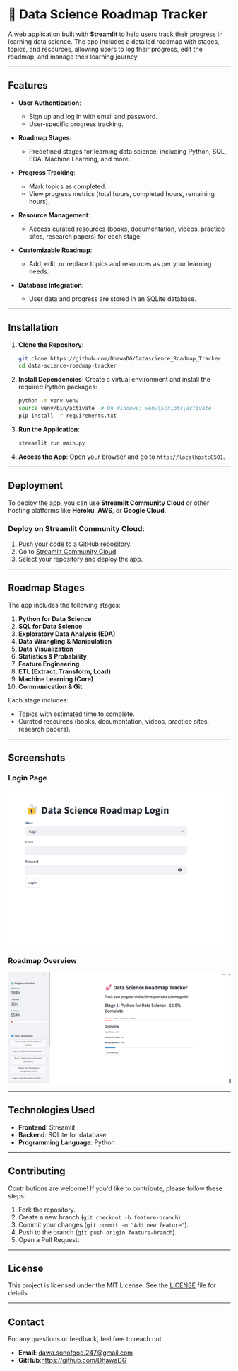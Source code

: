# 🚀 Data Science Roadmap Tracker

A web application built with **Streamlit** to help users track their progress in learning data science. The app includes a detailed roadmap with stages, topics, and resources, allowing users to log their progress, edit the roadmap, and manage their learning journey.

---

## Features

- **User Authentication**:
  - Sign up and log in with email and password.
  - User-specific progress tracking.

- **Roadmap Stages**:
  - Predefined stages for learning data science, including Python, SQL, EDA, Machine Learning, and more.

- **Progress Tracking**:
  - Mark topics as completed.
  - View progress metrics (total hours, completed hours, remaining hours).

- **Resource Management**:
  - Access curated resources (books, documentation, videos, practice sites, research papers) for each stage.

- **Customizable Roadmap**:
  - Add, edit, or replace topics and resources as per your learning needs.

- **Database Integration**:
  - User data and progress are stored in an SQLite database.

---

## Installation

1. **Clone the Repository**:
   ```bash
   git clone https://github.com/DhawaDG/Datascience_Roadmap_Tracker
   cd data-science-roadmap-tracker
   ```

2. **Install Dependencies**:
   Create a virtual environment and install the required Python packages:
   ```bash
   python -m venv venv
   source venv/bin/activate  # On Windows: venv\Scripts\activate
   pip install -r requirements.txt
   ```

3. **Run the Application**:
   ```bash
   streamlit run main.py
   ```

4. **Access the App**:
   Open your browser and go to `http://localhost:8501`.

---

## Deployment

To deploy the app, you can use **Streamlit Community Cloud** or other hosting platforms like **Heroku**, **AWS**, or **Google Cloud**.

### Deploy on Streamlit Community Cloud:
1. Push your code to a GitHub repository.
2. Go to [Streamlit Community Cloud](https://share.streamlit.io/).
3. Select your repository and deploy the app.

---

## Roadmap Stages

The app includes the following stages:
1. **Python for Data Science**
2. **SQL for Data Science**
3. **Exploratory Data Analysis (EDA)**
4. **Data Wrangling & Manipulation**
5. **Data Visualization**
6. **Statistics & Probability**
7. **Feature Engineering**
8. **ETL (Extract, Transform, Load)**
9. **Machine Learning (Core)**
10. **Communication & Git**

Each stage includes:
- Topics with estimated time to complete.
- Curated resources (books, documentation, videos, practice sites, research papers).

---

## Screenshots

### Login Page
![Login Page](login.png)


### Roadmap Overview
![Overview Page](overview.png)



---

## Technologies Used

- **Frontend**: Streamlit
- **Backend**: SQLite for database
- **Programming Language**: Python

---

## Contributing

Contributions are welcome! If you'd like to contribute, please follow these steps:
1. Fork the repository.
2. Create a new branch (`git checkout -b feature-branch`).
3. Commit your changes (`git commit -m "Add new feature"`).
4. Push to the branch (`git push origin feature-branch`).
5. Open a Pull Request.

---

## License

This project is licensed under the MIT License. See the [LICENSE](LICENSE) file for details.

---

## Contact

For any questions or feedback, feel free to reach out:
- **Email**: dawa.sonofgod.247@gmail.com
- **GitHub**:https://github.com/DhawaDG
